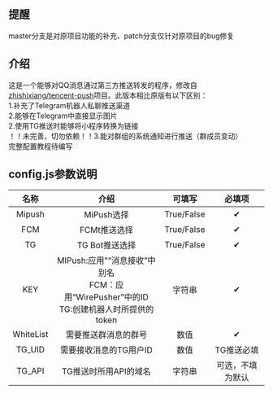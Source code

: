 ## 提醒
master分支是对原项目功能的补充、patch分支仅针对原项目的bug修复
## 介绍
这是一个能够对QQ消息通过第三方推送转发的程序，修改自<a href="https://github.com/zhishixiang/tencent-push">zhishixiang/tencent-push</a>项目。此版本相比原版有以下区别：  
1.补充了Telegram机器人私聊推送渠道<br>
2.能够在Telegram中直接显示图片<br>
2.使用TG推送时能够将小程序转换为链接<br>
！！未完善，切勿依赖！！3.能对群组的系统通知进行推送（群成员变动）<br>
完整配置教程待编写
## config.js参数说明
|    名称     |                                  介绍                                   |    可填写     |   必填项    |
|:---------:|:---------------------------------------------------------------------:|:----------:|:--------:|
|  Mipush   |                               MiPush选择                                | True/False |    ✔     |
|    FCM    |                               FCMt推送选择                                | True/False |    ✔     |
|    TG     |                              TG Bot推送选择                               | True/False |    ✔     |
|    KEY    | MIPush:应用”“消息接收”中别名<br/>FCM：应用“WirePusher”中的ID<br/>TG:创建机器人时所提供的token |    字符串     |    ✔     |
| WhiteList |                              需要推送群消息的群号                               |     数值     |    ✔     |
|  TG_UID   |                             需要接收消息的TG用户ID                             |     数值     |  TG推送必填  |
|  TG_API   |                             TG推送时所用API的域名                             |    字符串     |  可选，不填为默认  |
